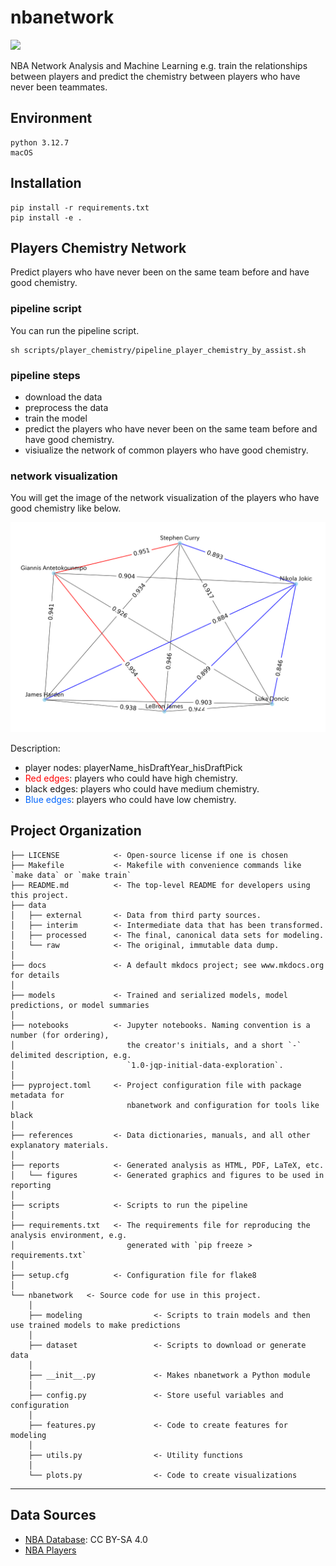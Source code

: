 # nbanetwork

<a target="_blank" href="https://cookiecutter-data-science.drivendata.org/">
    <img src="https://img.shields.io/badge/CCDS-Project%20template-328F97?logo=cookiecutter" />
</a>

NBA Network Analysis and Machine Learning
e.g. train the relationships between players and predict the chemistry between players who have never been teammates.

## Environment
```
python 3.12.7
macOS
```

## Installation
```
pip install -r requirements.txt
pip install -e .
```

## Players Chemistry Network
Predict players who have never been on the same team before and have good chemistry.

### pipeline script
You can run the pipeline script.
```
sh scripts/player_chemistry/pipeline_player_chemistry_by_assist.sh
```

### pipeline steps
- download the data
- preprocess the data
- train the model
- predict the players who have never been on the same team before and have good chemistry.
- visiualize the network of common players who have good chemistry.

### network visualization
You will get the image of the network visualization of the players who have good chemistry like below.  

![player_network_by_assist](reports/plots/chemistry_network_20250107.png)  

Description:
- player nodes: playerName_hisDraftYear_hisDraftPick
- <span style="color: red; ">Red edges</span>: players who could have high chemistry.
- black edges: players who could have medium chemistry.
- <span style="color:#0066FF;">Blue edges</span>: players who could have low chemistry.


## Project Organization

```
├── LICENSE            <- Open-source license if one is chosen
├── Makefile           <- Makefile with convenience commands like `make data` or `make train`
├── README.md          <- The top-level README for developers using this project.
├── data
│   ├── external       <- Data from third party sources.
│   ├── interim        <- Intermediate data that has been transformed.
│   ├── processed      <- The final, canonical data sets for modeling.
│   └── raw            <- The original, immutable data dump.
│
├── docs               <- A default mkdocs project; see www.mkdocs.org for details
│
├── models             <- Trained and serialized models, model predictions, or model summaries
│
├── notebooks          <- Jupyter notebooks. Naming convention is a number (for ordering),
│                         the creator's initials, and a short `-` delimited description, e.g.
│                         `1.0-jqp-initial-data-exploration`.
│
├── pyproject.toml     <- Project configuration file with package metadata for 
│                         nbanetwork and configuration for tools like black
│
├── references         <- Data dictionaries, manuals, and all other explanatory materials.
│
├── reports            <- Generated analysis as HTML, PDF, LaTeX, etc.
│   └── figures        <- Generated graphics and figures to be used in reporting
│
├── scripts            <- Scripts to run the pipeline 
│
├── requirements.txt   <- The requirements file for reproducing the analysis environment, e.g.
│                         generated with `pip freeze > requirements.txt`
│
├── setup.cfg          <- Configuration file for flake8 
│
└── nbanetwork   <- Source code for use in this project.
    │
    ├── modeling                <- Scripts to train models and then use trained models to make predictions
    │
    ├── dataset                 <- Scripts to download or generate data
    │
    ├── __init__.py             <- Makes nbanetwork a Python module
    │
    ├── config.py               <- Store useful variables and configuration
    │
    ├── features.py             <- Code to create features for modeling
    │   
    ├── utils.py                <- Utility functions
    │
    └── plots.py                <- Code to create visualizations
```

--------

## Data Sources
- [NBA Database](https://www.kaggle.com/datasets/wyattowalsh/basketball): CC BY-SA 4.0
- [NBA Players](https://www.kaggle.com/datasets/justinas/nba-players-data)


